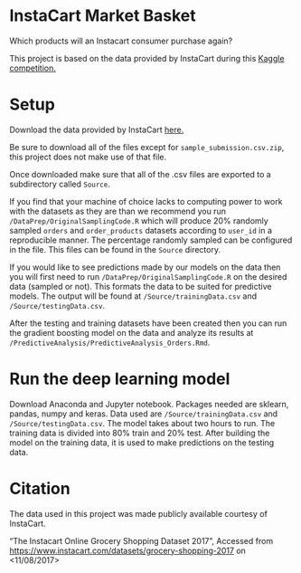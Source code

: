 # InstaCart Market Basket
Which products will an Instacart consumer purchase again?

This project is based on the data provided by InstaCart during this [Kaggle competition.](https://www.kaggle.com/c/instacart-market-basket-analysis)

# Setup
Download the data provided by InstaCart [here.](https://www.kaggle.com/c/instacart-market-basket-analysis/data)

Be sure to download all of the files except for `sample_submission.csv.zip`, this project does not make use of that file.

Once downloaded make sure that all of the .csv files are exported to a subdirectory called `Source`.

If you find that your machine of choice lacks to computing power to work with the datasets as they are than we recommend you run `/DataPrep/OriginalSamplingCode.R` which will produce 20% randomly sampled `orders` and `order_products` datasets according to `user_id` in a reproducible manner. The percentage randomly sampled can be configured in the file. This files can be found in the `Source` directory.

If you would like to see predictions made by our models on the data then you will first need to run `/DataPrep/OriginalSamplingCode.R` on the desired data (sampled or not). This formats the data to be suited for predictive models. The output will be found at `/Source/trainingData.csv` and `/Source/testingData.csv`.

After the testing and training datasets have been created then you can run the gradient boosting model on the data and analyze its results at `/PredictiveAnalysis/PredictiveAnalysis_Orders.Rmd`.

# Run the deep learning model
Download Anaconda and Jupyter notebook. Packages needed are sklearn, pandas, numpy and keras. Data used are `/Source/trainingData.csv` and `/Source/testingData.csv`. The model takes about two hours to run. The training data is divided into 80% train and 20% test. After building the model on the training data, it is used to make predictions on the testing data. 

# Citation

The data used in this project was made publicly available courtesy of InstaCart.

“The Instacart Online Grocery Shopping Dataset 2017”, Accessed from https://www.instacart.com/datasets/grocery-shopping-2017 on <11/08/2017>